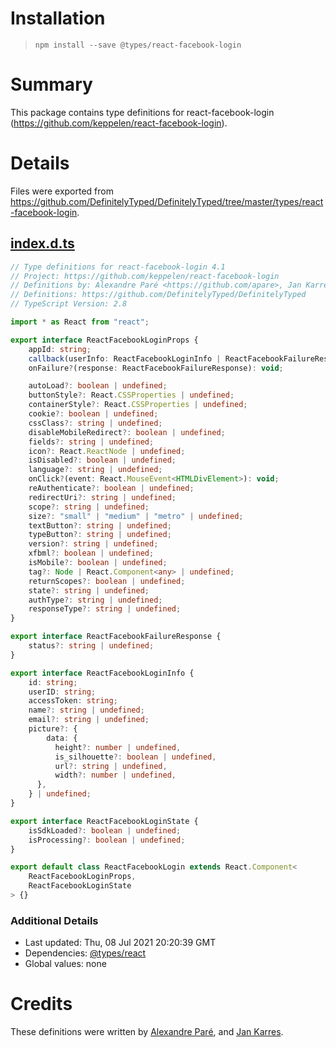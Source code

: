 # Installation
> `npm install --save @types/react-facebook-login`

# Summary
This package contains type definitions for react-facebook-login (https://github.com/keppelen/react-facebook-login).

# Details
Files were exported from https://github.com/DefinitelyTyped/DefinitelyTyped/tree/master/types/react-facebook-login.
## [index.d.ts](https://github.com/DefinitelyTyped/DefinitelyTyped/tree/master/types/react-facebook-login/index.d.ts)
````ts
// Type definitions for react-facebook-login 4.1
// Project: https://github.com/keppelen/react-facebook-login
// Definitions by: Alexandre Paré <https://github.com/apare>, Jan Karres <https://github.com/jankarres>
// Definitions: https://github.com/DefinitelyTyped/DefinitelyTyped
// TypeScript Version: 2.8

import * as React from "react";

export interface ReactFacebookLoginProps {
    appId: string;
    callback(userInfo: ReactFacebookLoginInfo | ReactFacebookFailureResponse): void;
    onFailure?(response: ReactFacebookFailureResponse): void;

    autoLoad?: boolean | undefined;
    buttonStyle?: React.CSSProperties | undefined;
    containerStyle?: React.CSSProperties | undefined;
    cookie?: boolean | undefined;
    cssClass?: string | undefined;
    disableMobileRedirect?: boolean | undefined;
    fields?: string | undefined;
    icon?: React.ReactNode | undefined;
    isDisabled?: boolean | undefined;
    language?: string | undefined;
    onClick?(event: React.MouseEvent<HTMLDivElement>): void;
    reAuthenticate?: boolean | undefined;
    redirectUri?: string | undefined;
    scope?: string | undefined;
    size?: "small" | "medium" | "metro" | undefined;
    textButton?: string | undefined;
    typeButton?: string | undefined;
    version?: string | undefined;
    xfbml?: boolean | undefined;
    isMobile?: boolean | undefined;
    tag?: Node | React.Component<any> | undefined;
    returnScopes?: boolean | undefined;
    state?: string | undefined;
    authType?: string | undefined;
    responseType?: string | undefined;
}

export interface ReactFacebookFailureResponse {
    status?: string | undefined;
}

export interface ReactFacebookLoginInfo {
    id: string;
    userID: string;
    accessToken: string;
    name?: string | undefined;
    email?: string | undefined;
    picture?: {
        data: {
          height?: number | undefined,
          is_silhouette?: boolean | undefined,
          url?: string | undefined,
          width?: number | undefined,
      },
    } | undefined;
}

export interface ReactFacebookLoginState {
    isSdkLoaded?: boolean | undefined;
    isProcessing?: boolean | undefined;
}

export default class ReactFacebookLogin extends React.Component<
    ReactFacebookLoginProps,
    ReactFacebookLoginState
> {}

````

### Additional Details
 * Last updated: Thu, 08 Jul 2021 20:20:39 GMT
 * Dependencies: [@types/react](https://npmjs.com/package/@types/react)
 * Global values: none

# Credits
These definitions were written by [Alexandre Paré](https://github.com/apare), and [Jan Karres](https://github.com/jankarres).
